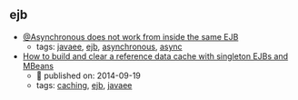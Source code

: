 ejb 
---
* [@Asynchronous does not work from inside the same EJB](https://www.whitebyte.info/programming/java/asynchronous-does-not-work-from-inside-the-same-ejb)
    * tags: [javaee](../tags/javaee.md), [ejb](../tags/ejb.md), [asynchronous](../tags/asynchronous.md), [async](../tags/async.md)
* [How to build and clear a reference data cache with singleton EJBs and MBeans](http://www.codingpedia.org/ama/how-to-build-and-clear-a-reference-data-cache-with-singleton-ejbs-and-mbeans/)
    * :calendar: published on: 2014-09-19
    * tags: [caching](../tags/caching.md), [ejb](../tags/ejb.md), [javaee](../tags/javaee.md)
